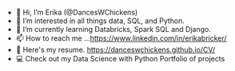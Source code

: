 - 👋 Hi, I’m Erika (@DancesWChickens)
- 👀 I’m interested in all things data, SQL, and Python.
- 🌱 I’m currently learning Databricks, Spark SQL and Django.
- 📫 How to reach me ...https://www.linkedin.com/in/erikabricker/
- :page_with_curl: Here's my resume. https://danceswchickens.github.io/CV/
- :computer: Check out my Data Science with Python Portfolio of projects
<!---
DancesWChickens/DancesWChickens is a ✨ special ✨ repository because its `README.md` (this file) appears on your GitHub profile.
You can click the Preview link to take a look at your changes.
--->
